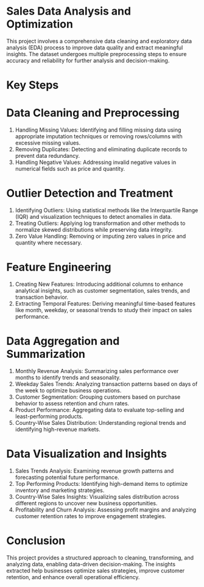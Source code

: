 # Sales Data Analysis and Optimization

This project involves a comprehensive data cleaning and exploratory data analysis (EDA) process to improve data quality and extract meaningful insights. The dataset undergoes multiple preprocessing steps to ensure accuracy and reliability for further analysis and decision-making.

# Key Steps
# Data Cleaning and Preprocessing
1. Handling Missing Values: Identifying and filling missing data using appropriate imputation techniques or removing rows/columns with excessive missing values.
2. Removing Duplicates: Detecting and eliminating duplicate records to prevent data redundancy.
3. Handling Negative Values: Addressing invalid negative values in numerical fields such as price and quantity.
 
# Outlier Detection and Treatment
1. Identifying Outliers: Using statistical methods like the Interquartile Range (IQR) and visualization techniques to detect anomalies in data.
2. Treating Outliers: Applying log transformation and other methods to normalize skewed distributions while preserving data integrity.
3. Zero Value Handling: Removing or imputing zero values in price and quantity where necessary.

# Feature Engineering
1. Creating New Features: Introducing additional columns to enhance analytical insights, such as customer segmentation, sales trends, and transaction behavior.
2. Extracting Temporal Features: Deriving meaningful time-based features like month, weekday, or seasonal trends to study their impact on sales performance.

# Data Aggregation and Summarization
1. Monthly Revenue Analysis: Summarizing sales performance over months to identify trends and seasonality.
2. Weekday Sales Trends: Analyzing transaction patterns based on days of the week to optimize business operations.
3. Customer Segmentation: Grouping customers based on purchase behavior to assess retention and churn rates.
4. Product Performance: Aggregating data to evaluate top-selling and least-performing products.
5. Country-Wise Sales Distribution: Understanding regional trends and identifying high-revenue markets.

# Data Visualization and Insights
1. Sales Trends Analysis: Examining revenue growth patterns and forecasting potential future performance.
2. Top Performing Products: Identifying high-demand items to optimize inventory and marketing strategies.
3. Country-Wise Sales Insights: Visualizing sales distribution across different regions to uncover new business opportunities.
4. Profitability and Churn Analysis: Assessing profit margins and analyzing customer retention rates to improve engagement strategies.

# Conclusion
This project provides a structured approach to cleaning, transforming, and analyzing data, enabling data-driven decision-making. The insights extracted help businesses optimize sales strategies, improve customer retention, and enhance overall operational efficiency.
